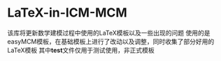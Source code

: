 # LaTeX-in-ICM-MCM
该库将更新数学建模过程中使用的LaTeX模板以及一些出现的问题
使用的是easyMCM模板，在基础模板上进行了改动以及调整，同时收集了部分好用的LaTeX模板
其中**test**文件仅用于测试使用，非正式模板
